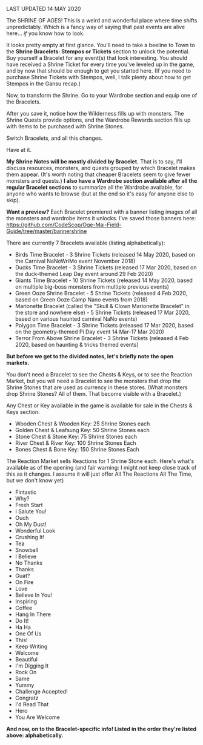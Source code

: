LAST UPDATED 14 MAY 2020

The SHRINE OF AGES! This is a weird and wonderful place where time shifts unpredictably. Which is a fancy way of saying that past events are alive here... *if* you know how to look.

It looks pretty empty at first glance. You'll need to take a beeline to Town to the **Shrine Bracelets: Stempos or Tickets** section to unlock the potential. Buy yourself a Bracelet for any event(s) that look interesting. You should have received a Shrine Ticket for every time you've leveled up in the game, and by now that should be enough to get you started here. (If you need to purchase Shrine Tickets with Stempos, well, I talk plenty about how to get Stempos in the Gansu recap.)

Now, to transform the Shrine. Go to your Wardrobe section and equip one of the Bracelets.

After you save it, notice how the Wilderness fills up with monsters. The Shrine Quests provide options, and the Wardrobe Rewards section fills up with items to be purchased with Shrine Stones.

Switch Bracelets, and all this changes.

Have at it.

**My Shrine Notes will be mostly divided by Bracelet.** That is to say, I'll discuss resources, monsters, and quests grouped by which Bracelet makes them appear. (It's worth noting that cheaper Bracelets seem to give fewer monsters and quests.) **I also have a Wardrobe section available after all the regular Bracelet sections** to summarize all the Wardrobe available, for anyone who wants to browse (but at the end so it's easy for anyone else to skip).

**Want a preview?** Each Bracelet premiered with a banner listing images of all the monsters and wardrobe items it unlocks. I've saved those banners here: https://github.com/CodeScop/Oge-Mai-Field-Guide/tree/master/bannershrine

There are currently 7 Bracelets available (listing alphabetically):

- Birds Time Bracelet - 3 Shrine Tickets (released 14 May 2020, based on the Carnival NaNoWriMo event November 2018)
- Ducks Time Bracelet - 3 Shrine Tickets (released 17 Mar 2020, based on the duck-themed Leap Day event around 29 Feb 2020)
- Giants Time Bracelet - 10 Shrine Tickets (released 14 May 2020, based on multiple big-boss monsters from multiple previous events)
- Green Ooze Shrine Bracelet - 5 Shrine Tickets  (released 4 Feb 2020, based on Green Ooze Camp Nano events from 2018)
- Marionette Bracelet (called the "Skull & Clown Marionette Bracelet" in the store and nowhere else) - 5 Shrine Tickets (released 17 Mar 2020, based on various haunted carnival NaNo events)
- Polygon Time Bracelet - 3 Shrine Tickets (released 17 Mar 2020, based on the geometry-themed Pi Day event 14 Mar-17 Mar 2020)
- Terror From Above Shrine Bracelet - 3 Shrine Tickets (released 4 Feb 2020, based on haunting & tricks themed events)

**But before we get to the divided notes, let's briefly note the open markets.**

You don't need a Bracelet to see the Chests & Keys, or to see the Reaction Market, but you will need a Bracelet to see the monsters that drop the Shrine Stones that are used as currency in these stores. (What monsters drop Shrine Stones? All of them. That become visible with a Bracelet.)

Any Chest or Key available in the game is available for sale in the Chests & Keys section.

- Wooden Chest & Wooden Key: 25 Shrine Stones each
- Golden Chest & Leafsung Key: 50 Shrine Stones each
- Stone Chest & Stone Key: 75 Shrine Stones each
- River Chest & River Key: 100 Shrine Stones Each
- Bones Chest & Bone Key: 150 Shrine Stones Each

The Reaction Market sells Reactions for 1 Shrine Stone each. Here's what's available as of the opening (and fair warning: I might not keep close track of this as it changes. I assume it will just offer All The Reactions All The Time, but we don't know yet)

- Fintastic
- Why?
- Fresh Start
- I Salute You!
- Ouch
- Oh My Dust!
- Wonderful Look
- Crushing It!
- Tea
- Snowball
- I Believe
- No Thanks
- Thanks
- Guat?
- On Fire
- Love
- Believe In You!
- Inspiring
- Coffee
- Hang In There
- Do It!
- Ha Ha
- One Of Us
- This!
- Keep Writing
- Welcome
- Beautiful
- I'm Digging It
- Rock On
- Same
- Yummy
- Challenge Accepted!
- Congratz
- I'd Read That
- Hero
- You Are Welcome

**And now, on to the Bracelet-specific info! Listed in the order they're listed above: alphabetically.**